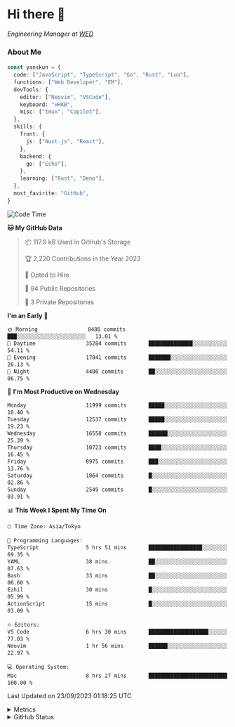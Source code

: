 # Hi there&nbsp;:wave:

<!-- ![Alt text](https://spotify-recently-played-readme.vercel.app/api?user=31kynbuubkiu3r4qh4hjuaglhfay) -->

_Engineering Manager at [WED](https://github.com/wedinc)_

### About Me

```ts
const yanskun = {
  code: ["JavaScript", "TypeScript", "Go", "Rust", "Lua"],
  functions: ["Web Developer", "EM"],
  devTools: {
    editor: ["Neovim", "VSCode"],
    keyboard: "HHKB",
    misc: ["tmux", "Copilot"],
  },
  skills: {
    front: {
      js: ["Nuxt.js", "React"],
    },
    backend: {
      go: ["Echo"],
    },
    learning: ["Rust", "Deno"],
  },
  most_favirite: "GitHub",
}
```

<!--START_SECTION:waka-->
![Code Time](http://img.shields.io/badge/Code%20Time-486%20hrs%207%20mins-blue)

**🐱 My GitHub Data** 

> 📦 117.9 kB Used in GitHub's Storage 
 > 
> 🏆 2,220 Contributions in the Year 2023
 > 
> 💼 Opted to Hire
 > 
> 📜 94 Public Repositories 
 > 
> 🔑 3 Private Repositories 
 > 
**I'm an Early 🐤** 

```text
🌞 Morning                8480 commits        ███░░░░░░░░░░░░░░░░░░░░░░   13.01 % 
🌆 Daytime                35284 commits       ██████████████░░░░░░░░░░░   54.11 % 
🌃 Evening                17041 commits       ███████░░░░░░░░░░░░░░░░░░   26.13 % 
🌙 Night                  4400 commits        ██░░░░░░░░░░░░░░░░░░░░░░░   06.75 % 
```
📅 **I'm Most Productive on Wednesday** 

```text
Monday                   11999 commits       █████░░░░░░░░░░░░░░░░░░░░   18.40 % 
Tuesday                  12537 commits       █████░░░░░░░░░░░░░░░░░░░░   19.23 % 
Wednesday                16558 commits       ██████░░░░░░░░░░░░░░░░░░░   25.39 % 
Thursday                 10723 commits       ████░░░░░░░░░░░░░░░░░░░░░   16.45 % 
Friday                   8975 commits        ███░░░░░░░░░░░░░░░░░░░░░░   13.76 % 
Saturday                 1864 commits        █░░░░░░░░░░░░░░░░░░░░░░░░   02.86 % 
Sunday                   2549 commits        █░░░░░░░░░░░░░░░░░░░░░░░░   03.91 % 
```


📊 **This Week I Spent My Time On** 

```text
🕑︎ Time Zone: Asia/Tokyo

💬 Programming Languages: 
TypeScript               5 hrs 51 mins       █████████████████░░░░░░░░   69.35 % 
YAML                     38 mins             ██░░░░░░░░░░░░░░░░░░░░░░░   07.63 % 
Bash                     33 mins             ██░░░░░░░░░░░░░░░░░░░░░░░   06.60 % 
Ezhil                    30 mins             █░░░░░░░░░░░░░░░░░░░░░░░░   05.99 % 
ActionScript             15 mins             █░░░░░░░░░░░░░░░░░░░░░░░░   03.09 % 

🔥 Editors: 
VS Code                  6 hrs 30 mins       ███████████████████░░░░░░   77.03 % 
Neovim                   1 hr 56 mins        ██████░░░░░░░░░░░░░░░░░░░   22.97 % 

💻 Operating System: 
Mac                      8 hrs 27 mins       █████████████████████████   100.00 % 
```


 Last Updated on 23/09/2023 01:18:25 UTC
<!--END_SECTION:waka-->

<details>
  <summary>Metrics</summary>
  <img src="https://github.com/yanskun/yanskun/blob/main/github-metrics.svg" alt="Metrics">
</details>

<details>
  <summary>GitHub Status</summary>
  <picture>
    <source media="(prefers-color-scheme: dark)" srcset="https://raw.githubusercontent.com/yanskun/yanskun/master/profile-summary-card-output/nord_dark/0-profile-details.svg">
   <img src="https://raw.githubusercontent.com/yanskun/yanskun/master/profile-summary-card-output/default/0-profile-details.svg">
  </picture>
  <br>
  <picture>
    <source media="(prefers-color-scheme: dark)" srcset="https://raw.githubusercontent.com/yanskun/yanskun/master/profile-summary-card-output/nord_dark/1-repos-per-language.svg">
   <img src="https://raw.githubusercontent.com/yanskun/yanskun/master/profile-summary-card-output/default/1-repos-per-language.svg">
  </picture>
  <picture>
    <source media="(prefers-color-scheme: dark)" srcset="https://raw.githubusercontent.com/yanskun/yanskun/master/profile-summary-card-output/nord_dark/2-most-commit-language.svg">
   <img src="https://raw.githubusercontent.com/yanskun/yanskun/master/profile-summary-card-output/default/2-most-commit-language.svg">
  </picture>
  <br>
  <picture>
    <source media="(prefers-color-scheme: dark)" srcset="https://raw.githubusercontent.com/yanskun/yanskun/master/profile-summary-card-output/nord_dark/3-stats.svg">
   <img src="https://raw.githubusercontent.com/yanskun/yanskun/master/profile-summary-card-output/default/3-stats.svg">
  </picture>
  <picture>
    <source media="(prefers-color-scheme: dark)" srcset="https://raw.githubusercontent.com/yanskun/yanskun/master/profile-summary-card-output/nord_dark/4-productive-time.svg">
   <img src="https://raw.githubusercontent.com/yanskun/yanskun/master/profile-summary-card-output/default/4-productive-time.svg">
  </picture>
</details>
